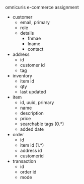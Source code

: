 omnicuris e-commerce assignment

- customer
  - email, primary
  - role
  - details
    - fnmae
    - lname
    - contact
- address
  - id
  - customer id
  - tag
- inventory
  - item id
  - qty
  - last updated
- item
  - id, uuid, primary
  - name
  - description
  - price
  - searchable tags (0.*)
  - added date
- order
  - id
  - item id (1.*)
  - address id
  - customerid
- transaction
  - id
  - order id
  - mode